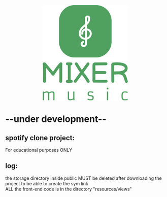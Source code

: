 <p align="center">
  <img src="./public/storage/main/logo_original.svg" height="300" />
</p>  

# --under development--  
## spotify clone project:  
For educational purposes ONLY  
  
  
## log:
  the storage directory inside public MUST be deleted after downloading the project to be able to create the sym link  
  ALL the front-end code is in the directory "resources/views"  
